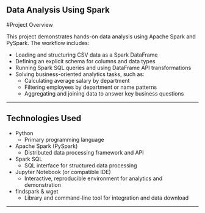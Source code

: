 ## Data Analysis Using Spark
#Project Overview

This project demonstrates hands-on data analysis using Apache Spark and PySpark. The workflow includes:

- Loading and structuring CSV data as a Spark DataFrame
- Defining an explicit schema for columns and data types
- Running Spark SQL queries and using DataFrame API transformations
- Solving business-oriented analytics tasks, such as:
  - Calculating average salary by department
  - Filtering employees by department or name patterns
  - Aggregating and joining data to answer key business questions

---

## Technologies Used

- Python
  - Primary programming language
- Apache Spark (PySpark)
  - Distributed data processing framework and API
- Spark SQL
  - SQL interface for structured data processing
- Jupyter Notebook (or compatible IDE)
  - Interactive, reproducible environment for analytics and demonstration
- findspark & wget
  - Library and command-line tool for integration and data download

---


